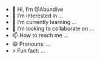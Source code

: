 - 👋 Hi, I’m @Abundive
- 👀 I’m interested in ...
- 🌱 I’m currently learning ...
- 💞️ I’m looking to collaborate on ...
- 📫 How to reach me ...
- 😄 Pronouns: ...
- ⚡ Fun fact: ...

<!---
Abundive/Abundive is a ✨ special ✨ repository because its `README.md` (this file) appears on your GitHub profile.
You can click the Preview link to take a look at your changes.
--->

